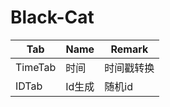# Black-Cat

| Tab     | Name | Remark |
|---------|------|--------|
| TimeTab | 时间   | 时间戳转换  |
| IDTab   | Id生成 | 随机id   |
